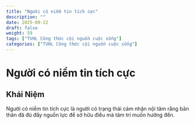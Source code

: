 ```yaml
---
title: "Người có niềm tin tích cực"
description: ""
date: 2025-09-22
draft: false
weight: 59
tags: ["TVHL Công thức cội nguồn cuộc sống"]
categories: ["TVHL Công thức cội nguồn cuộc sống"]
---
```


# Người có niềm tin tích cực

<!-- **Mã:** 
**Nhóm:**  -->

## Khái Niệm

Người có niềm tin tích cực là người có trạng thái cảm nhận nội tâm rằng bản thân đã đủ đầy nguồn lực để sở hữu điều mà tâm trí muốn hướng đến.